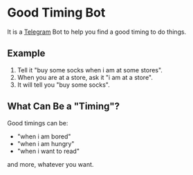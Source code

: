 # Good Timing Bot

It is a [Telegram](https://telegram.org/) Bot to help you find a good timing to do things.


## Example

1. Tell it "buy some socks when i am at some stores".
1. When you are at a store, ask it "i am at a store".
1. It will tell you "buy some socks".


## What Can Be a "Timing"?

Good timings can be:

- "when i am bored"
- "when i am hungry"
- "when i want to read"

and more, whatever you want.
